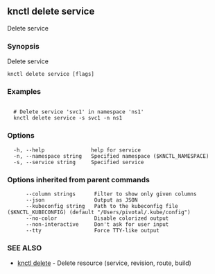 ## knctl delete service

Delete service

### Synopsis

Delete service

```
knctl delete service [flags]
```

### Examples

```

  # Delete service 'svc1' in namespace 'ns1'
  knctl delete service -s svc1 -n ns1
```

### Options

```
  -h, --help               help for service
  -n, --namespace string   Specified namespace ($KNCTL_NAMESPACE)
  -s, --service string     Specified service
```

### Options inherited from parent commands

```
      --column strings      Filter to show only given columns
      --json                Output as JSON
      --kubeconfig string   Path to the kubeconfig file ($KNCTL_KUBECONFIG) (default "/Users/pivotal/.kube/config")
      --no-color            Disable colorized output
      --non-interactive     Don't ask for user input
      --tty                 Force TTY-like output
```

### SEE ALSO

* [knctl delete](knctl_delete.md)	 - Delete resource (service, revision, route, build)

